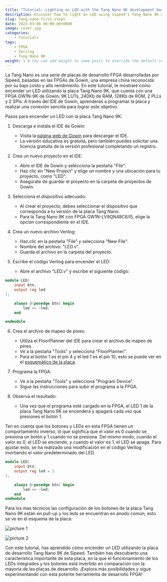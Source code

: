 ```yaml
---
title: "Tutorial: Lighting an LED with the Tang Nano 9K development board"
description: Discover how to light an LED using Sipeed's Tang Nano 9K development board.
slug: Tang-nano-first-steps
date: 2023-03-06 00:00:00+0000
image: cover.jpg
categories:
    - Tutorials
tags:
    - FPGA 
    - Verilog 
    - Tang Nano 9K
weight: 1 # You can add weight to some posts to override the default sorting (date descending)
---
```


La Tang Nano es una serie de placas de desarrollo FPGA desarrolladas por Sipeed, basadas en las FPGAs de Gowin, una empresa china reconocida por su bajo costo y alto rendimiento. En este tutorial, te mostraré cómo encender un LED utilizando la placa Tang Nano 9K, que cuenta con una FPGA GW1N-9K de Gowin, 9K LUTs, 240Kb de RAM, 128Kb de ROM, 2 PLLs y 2 SPIs. A través del IDE de Gowin, aprenderás a programar la placa y realizar una conexión sencilla para lograr este objetivo.

Pasos para encender un LED con la placa Tang Nano 9K:

1. Descarga e instala el IDE de Gowin:
   - Visita la [página web de Gowin](https://www.gowinsemi.com/en/support/home/) para descargar el IDE.
   - La versión educativa es gratuita, pero también puedes solicitar una licencia gratuita de la versión profesional completando un registro.

2. Crea un nuevo proyecto en el IDE:
   - Abre el IDE de Gowin y selecciona la pestaña "File".
   - Haz clic en "New Project" y elige un nombre y una ubicación para tu proyecto, como "LED".
   - Asegúrate de guardar el proyecto en la carpeta de proyectos de Gowin.

3. Selecciona el dispositivo adecuado:
   - Al crear el proyecto, debes seleccionar el dispositivo que corresponda a tu versión de la placa Tang Nano.
   - Para la Tang Nano 9K con FPGA GW1N-LV9QN48C6/I5, elige la opción correspondiente en el IDE.

4. Crea un nuevo archivo Verilog:
   - Haz clic en la pestaña "File" y selecciona "New File".
   - Nombre del archivo: "LED.v".
   - Guarda el archivo en la carpeta del proyecto.

5. Escribe el código Verilog para encender el LED:
   - Abre el archivo "LED.v" y escribe el siguiente código:

```verilog
module LED(
    input btn,
    output reg led
);

    always @(posedge btn) begin
        led <= ~led;
    end

endmodule
```

6. Crea el archivo de mapeo de pines:
   - Utiliza el FloorPlanner del IDE para crear el archivo de mapeo de pines.
   - Ve a la pestaña "Tools" y selecciona "FloorPlanner".
   - Para el botón 1 es el pin 4 y el led 1 es el pin 10, esto se puede ver en el [esquemático de la placa](https://dl.sipeed.com/shareURL/TANG/Nano%209K/2_Schematic).

7. Programa la FPGA:
   - Ve a la pestaña "Tools" y selecciona "Program Device".
   - Sigue las instrucciones para subir el programa a la FPGA.

8. Observa el resultado:
   - Una vez que el programa esté cargado en la FPGA, el LED 1 de la placa Tang Nano 9K se encenderá y apagará cada vez que presiones el botón 1.

Ten en cuenta que los botones y LEDs en esta FPGA tienen un comportamiento inverso, lo que significa que el valor es 0 cuando se presiona un botón y 1 cuando no se presiona. Del mismo modo, cuando el valor es 0, el LED se enciende, y cuando el valor es 1, el LED se apaga. Para ajustar esto, se ha realizado una modificación en el código Verilog invirtiendo el valor predeterminado del LED.

```verilog	
module LED(
    input btn,
    output reg led = 1
);

    always @(posedge btn) begin
        led <= ~led;
    end
endmodule
```

Para los mas técnicos las configuración de los botones de la placa Tang Nano 9K están en pull-up y los leds se encuentran en ánodo común, esto se ve en el esquema de la placa:

![picture 1](https://i.imgur.com/6VTTzwh.png)  

![picture 2](https://i.imgur.com/08mRW9q.png)  



Con este tutorial, has aprendido cómo encender un LED utilizando la placa de desarrollo Tang Nano 9K de Sipeed. También has descubierto una característica importante de esta placa, en la que el funcionamiento de los LEDs integrados y los botones está invertido en comparación con la mayoría de las placas de desarrollo. ¡Explora más posibilidades y sigue experimentando con esta potente herramienta de desarrollo FPGA!